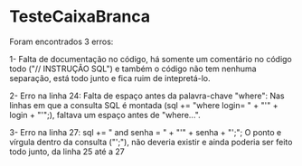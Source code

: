 # TesteCaixaBranca

Foram encontrados 3 erros:

1- Falta de documentação no código, há somente um comentário no código todo ("// INSTRUÇÃO SQL") e também o código não tem nenhuma separação, está todo junto e fica ruim de intepretá-lo.

2- Erro na linha 24:
Falta de espaço antes da palavra-chave "where":
Nas linhas em que a consulta SQL é montada (sql += "where login= " + "'" + login + "'";), faltava um espaço antes de "where...".

3- Erro na linha 27: sql += " and senha = " + "'" + senha + "';";
O ponto e vírgula dentro da consulta ("';"), não deveria existir e ainda poderia ser feito todo junto, da linha 25 até a 27


